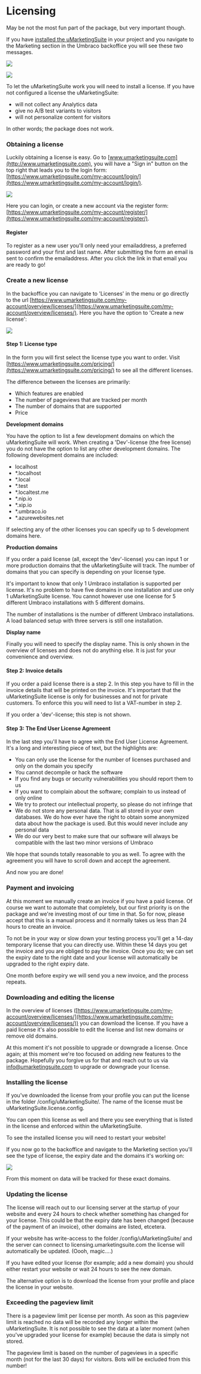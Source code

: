 # Licensing

May be not the most fun part of the package, but very important though.

If you have [installed the uMarketingSuite](../../../installing-umarketingsuite/quick-install/) in your project and you navigate to the Marketing section in the Umbraco backoffice you will see these two messages.

![](../getting-started/for-developers)

![](../getting-started/for-developers)

To let the uMarketingSuite work you will need to install a license. If you have not configured a license the uMarketingSuite:

* will not collect any Analytics data
* give no A/B test variants to visitors
* will not personalize content for visitors

In other words; the package does not work.

### Obtaining a license

Luckily obtaining a license is easy. Go to [www.umarketingsuite.com](http://www.umarketingsuite.com), you will have a "Sign in" button on the top right that leads you to the login form: [https://www.umarketingsuite.com/my-account/login/](https://www.umarketingsuite.com/my-account/login/).

![](../getting-started/for-developers)

Here you can login, or create a new account via the register form: [https://www.umarketingsuite.com/my-account/register/](https://www.umarketingsuite.com/my-account/register/).

#### Register

To register as a new user you'll only need your emailaddress, a preferred password and your first and last name. After submitting the form an email is sent to confirm the emailaddress. After you click the link in that email you are ready to go!

### Create a new license

In the backoffice you can navigate to 'Licenses' in the menu or go directly to the url [https://www.umarketingsuite.com/my-account/overview/licenses/](https://www.umarketingsuite.com/my-account/overview/licenses/). Here you have the option to 'Create a new license':

![](../getting-started/for-developers)

#### Step 1: License type

In the form you will first select the license type you want to order. Visit [https://www.umarketingsuite.com/pricing/](https://www.umarketingsuite.com/pricing/) to see all the different licenses.

The difference between the licenses are primarily:

* Which features are enabled
* The number of pageviews that are tracked per month
* The number of domains that are supported
* Price

**Development domains**

You have the option to list a few development domains on which the uMarketingSuite will work. When creating a 'Dev'-license (the free license) you do not have the option to list any other development domains. The following development domains are included:

* localhost
* \*.localhost
* \*.local
* \*.test
* \*.localtest.me
* \*.nip.io
* \*.xip.io
* \*.umbraco.io
* \*.azurewebsites.net

If selecting any of the other licenses you can specify up to 5 development domains here.

**Production domains**

If you order a paid license (all, except the 'dev'-license) you can input 1 or more production domains that the uMarketingSuite will track. The number of domains that you can specify is depending on your license type.

It's important to know that only 1 Umbraco installation is supported per license. It's no problem to have five domains in one installation and use only 1 uMarketingSuite license. You cannot however use one license for 5 different Umbraco installations with 5 different domains.

The number of installations is the number of different Umbraco installations. A load balanced setup with three servers is still one installation.

**Display name**

Finally you will need to specify the display name. This is only shown in the overview of licenses and does not do anything else. It is just for your convenience and overview.

#### Step 2: Invoice details

If you order a paid license there is a step 2. In this step you have to fill in the invoice details that will be printed on the invoice. It's important that the uMarketingSuite license is only for businesses and not for private customers. To enforce this you will need to list a VAT-number in step 2.

If you order a 'dev'-license; this step is not shown.

#### Step 3: The End User License Agremeent

In the last step you'll have to agree with the End User License Agreement. It's a long and interesting piece of text, but the highlights are:

* You can only use the license for the number of licenses purchased and only on the domain you specify
* You cannot decompile or hack the software
* If you find any bugs or security vulnerabilities you should report them to us
* If you want to complain about the software; complain to us instead of only online
* We try to protect our intellectual property, so please do not infringe that
* We do not store any personal data. That is all stored in your own databases. We do how ever have the right to obtain some anonymized data about how the package is used. But this would never include any personal data
* We do our very best to make sure that our software will always be compatible with the last two minor versions of Umbraco

We hope that sounds totally reasonable to you as well. To agree with the agreement you will have to scroll down and accept the agreement.

And now you are done!

### Payment and invoicing

At this moment we manually create an invoice if you have a paid license. Of course we want to automate that completely, but our first priority is on the package and we're investing most of our time in that. So for now, please accept that this is a manual process and it normally takes us less than 24 hours to create an invoice.

To not be in your way or slow down your testing process you'll get a 14-day temporary license that you can directly use. Within these 14 days you get the invoice and you are obliged to pay the invoice. Once you do; we can set the expiry date to the right date and your license will automatically be upgraded to the right expiry date.

One month before expiry we will send you a new invoice, and the process repeats.

### Downloading and editing the license

In the overview of licenses ([https://www.umarketingsuite.com/my-account/overview/licenses/](https://www.umarketingsuite.com/my-account/overview/licenses/)) you can download the license. If you have a paid license it's also possible to edit the license and list new domains or remove old domains.

At this moment it's not possible to upgrade or downgrade a license. Once again; at this moment we're too focused on adding new features to the package. Hopefully you forgive us for that and reach out to us via [info@umarketingsuite.com](mailto:info@umarketingsuite.com) to upgrade or downgrade your license.

### Installing the license

If you've downloaded the license from your profile you can put the license in the folder /config/uMarketingSuite/. The name of the license must be uMarketingSuite.license.config.

You can open this license as well and there you see everything that is listed in the license and enforced within the uMarketingSuite.

To see the installed license you will need to restart your website!

If you now go to the backoffice and navigate to the Marketing section you'll see the type of license, the expiry date and the domains it's working on:

![](../getting-started/for-developers)

From this moment on data will be tracked for these exact domains.

### Updating the license

The license will reach out to our licensing server at the startup of your website and every 24 hours to check whether something has changed for your license. This could be that the expiry date has been changed (because of the payment of an invoice), other domains are listed, etcetera.

If your website has write-access to the folder /config/uMarketingSuite/ and the server can connect to licensing.umarketingsuite.com the license will automatically be updated. (Oooh, magic....)

If you have edited your license (for example; add a new domain) you should either restart your website or wait 24 hours to see the new domain.

The alternative option is to download the license from your profile and place the license in your website.

### Exceeding the pageview limit

There is a pageview limit per license per month. As soon as this pageview limit is reached no data will be recorded any longer within the uMarketingSuite. It is not possible to see the data at a later moment (when you've upgraded your license for example) because the data is simply not stored.

The pageview limit is based on the number of pageviews in a specific month (not for the last 30 days) for visitors. Bots will be excluded from this number!

